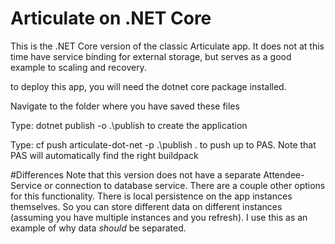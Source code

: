 # Articulate on .NET Core

This is the .NET Core version of the classic Articulate app.  It does not at this time have service binding for external storage, but serves as a good example to scaling and recovery.

to deploy this app, you will need the dotnet core package installed.  

Navigate to the folder where you have saved these files

Type: dotnet publish -o .\publish to create the application

Type: cf push articulate-dot-net -p .\publish . to push up to PAS.  Note that PAS will automatically find the right buildpack

#Differences
Note that this version does not have a separate Attendee-Service or connection to database service.  There are a couple other options for this functionality.  There is local persistence on the app instances themselves.  So you can store different data on different instances (assuming you have multiple instances and you refresh).  I use this as an example of why data _should_ be separated.

